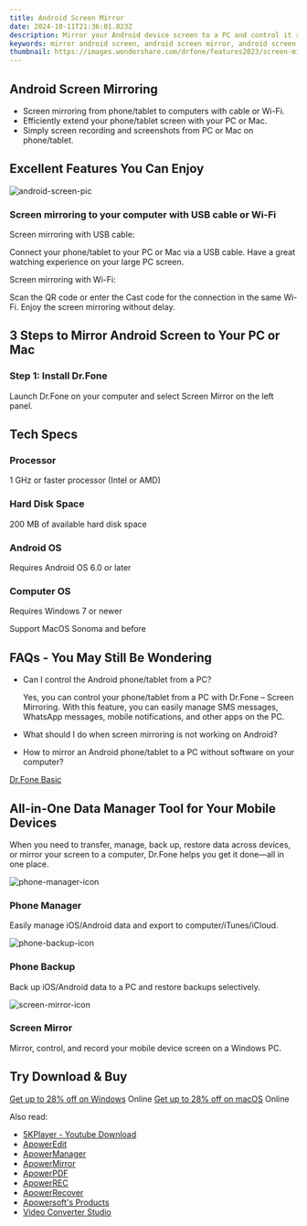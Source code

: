 ```yaml
---
title: Android Screen Mirror
date: 2024-10-11T21:36:01.823Z
description: Mirror your Android device screen to a PC and control it reversely, drag and drop files between your phone and PC.
keywords: mirror android screen, android screen mirror, android screen recording, android screen mirroring
thumbnail: https://images.wondershare.com/drfone/features2023/screen-mirror/android-banner-pic.png
---
```


## Android Screen Mirroring

- Screen mirroring from phone/tablet to computers with cable or Wi-Fi.
- Efficiently extend your phone/tablet screen with your PC or Mac.
- Simply screen recording and screenshots from PC or Mac on phone/tablet.

## Excellent Features You Can Enjoy

![android-screen-pic](https://images.wondershare.com/drfone/features2023/screen-mirror/android-screen-pic.png)

### Screen mirroring to your computer with USB cable or Wi-Fi

Screen mirroring with USB cable:

Connect your phone/tablet to your PC or Mac via a USB cable. Have a great watching experience on your large PC screen.

Screen mirroring with Wi-Fi:

Scan the QR code or enter the Cast code for the connection in the same Wi-Fi. Enjoy the screen mirroring without delay.

## 3 Steps to Mirror Android Screen to Your PC or Mac

### Step 1: Install Dr.Fone

Launch Dr.Fone on your computer and select Screen Mirror on the left panel.

## Tech Specs

### Processor

1 GHz or faster processor (Intel or AMD)

### Hard Disk Space

200 MB of available hard disk space

### Android OS

Requires Android OS 6.0 or later

### Computer OS

Requires Windows 7 or newer

Support MacOS Sonoma and before

## FAQs - You May Still Be Wondering

- Can I control the Android phone/tablet from a PC?

    Yes, you can control your phone/tablet from a PC with Dr.Fone – Screen Mirroring. With this feature, you can easily manage SMS messages, WhatsApp messages, mobile notifications, and other apps on the PC.

- What should I do when screen mirroring is not working on Android?

- How to mirror an Android phone/tablet to a PC without software on your computer?

[<u>Dr.Fone Basic</u>](https://drfone.wondershare.com/drfone-basic.html)

## All-in-One Data Manager Tool for Your Mobile Devices

When you need to transfer, manage, back up, restore data across devices, or mirror your screen to a computer, Dr.Fone helps you get it done—all in one place.

![phone-manager-icon](https://images.wondershare.com/drfone/2023/features/phone-manager-icon.png)

### Phone Manager

Easily manage iOS/Android data and export to computer/iTunes/iCloud.

![phone-backup-icon](https://images.wondershare.com/drfone/2023/features/phone-backup-icon.png)

### Phone Backup

Back up iOS/Android data to a PC and restore backups selectively.

![screen-mirror-icon](https://images.wondershare.com/drfone/2023/features/screen-mirror-icon.png)

### Screen Mirror

Mirror, control, and record your mobile device screen on a Windows PC.

## Try Download & Buy

[Get up to 28% off on Windows](https://secure.2checkout.com/order/cart.php?PRODS=4719742&QTY=1&AFFILIATE=108875&CART=1) Online
[Get up to 28% off on macOS](https://secure.2checkout.com/order/cart.php?PRODS=4719751&QTY=1&AFFILIATE=108875&CART=1) Online

<ins class="adsbygoogle"
    style="display:block"
    data-ad-format="autorelaxed"
    data-ad-client="ca-pub-7571918770474297"
    data-ad-slot="1223367746"></ins>

<span class="atpl-alsoreadstyle">Also read:</span>
<div><ul>
<li><a href="https://tools.techidaily.com/5kplayer/youtube-download/"><u>5KPlayer - Youtube Download</u></a></li>
<li><a href="https://tools.techidaily.com/apowersoft/video-editor/"><u>ApowerEdit</u></a></li>
<li><a href="https://tools.techidaily.com/apowersoft/phone-manager/"><u>ApowerManager</u></a></li>
<li><a href="https://tools.techidaily.com/apowersoft/phone-mirror/"><u>ApowerMirror</u></a></li>
<li><a href="https://tools.techidaily.com/apowersoft/apower-pdf/"><u>ApowerPDF</u></a></li>
<li><a href="https://tools.techidaily.com/apowersoft/record-all-screen/"><u>ApowerREC</u></a></li>
<li><a href="https://tools.techidaily.com/apowersoft/data-recovery/"><u>ApowerRecover</u></a></li>
<li><a href="https://tools.techidaily.com/apowersoft/products/"><u>Apowersoft's Products</u></a></li>
<li><a href="https://tools.techidaily.com/apowersoft/video-converter-studio/"><u>Video Converter Studio</u></a></li>
</ul></div>

